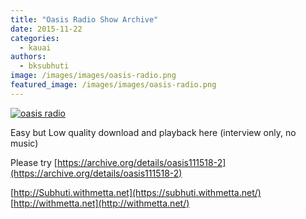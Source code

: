 ```yaml
---
title: "Oasis Radio Show Archive"
date: 2015-11-22
categories: 
  - kauai
authors: 
  - bksubhuti
image: /images/images/oasis-radio.png
featured_image: /images/images/oasis-radio.png
---
```


[![oasis radio](/images/oasis-radio.png)](/images/2015/11/oasis-radio.png)

Easy but Low quality download and playback here (interview only, no music)

Please try [https://archive.org/details/oasis111518-2](https://archive.org/details/oasis111518-2)

[http://Subhuti.withmetta.net](https://subhuti.withmetta.net/) [http://withmetta.net](http://withmetta.net/)